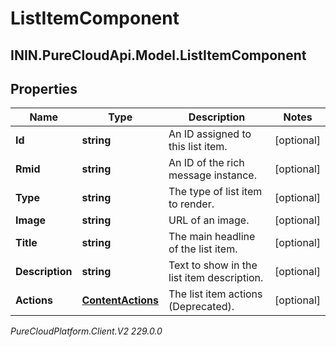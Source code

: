 # ListItemComponent

## ININ.PureCloudApi.Model.ListItemComponent

## Properties

|Name | Type | Description | Notes|
|------------ | ------------- | ------------- | -------------|
| **Id** | **string** | An ID assigned to this list item. | [optional] |
| **Rmid** | **string** | An ID of the rich message instance. | [optional] |
| **Type** | **string** | The type of list item to render. | [optional] |
| **Image** | **string** | URL of an image. | [optional] |
| **Title** | **string** | The main headline of the list item. | [optional] |
| **Description** | **string** | Text to show in the list item description. | [optional] |
| **Actions** | [**ContentActions**](ContentActions) | The list item actions (Deprecated). | [optional] |



_PureCloudPlatform.Client.V2 229.0.0_
